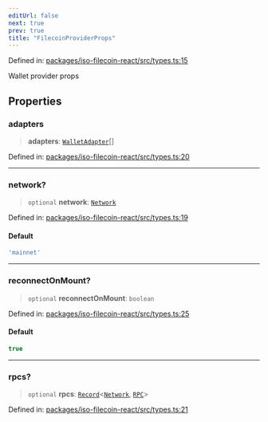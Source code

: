 ```yaml
---
editUrl: false
next: true
prev: true
title: "FilecoinProviderProps"
---
```


Defined in: [packages/iso-filecoin-react/src/types.ts:15](https://github.com/hugomrdias/filecoin/blob/main/packages/iso-filecoin-react/src/types.ts#L15)

Wallet provider props

## Properties

### adapters

> **adapters**: [`WalletAdapter`](/api/iso-filecoin-react/index/interfaces/walletadapter/)[]

Defined in: [packages/iso-filecoin-react/src/types.ts:20](https://github.com/hugomrdias/filecoin/blob/main/packages/iso-filecoin-react/src/types.ts#L20)

***

### network?

> `optional` **network**: [`Network`](/api/iso-filecoin-react/types/type-aliases/network/)

Defined in: [packages/iso-filecoin-react/src/types.ts:19](https://github.com/hugomrdias/filecoin/blob/main/packages/iso-filecoin-react/src/types.ts#L19)

#### Default

```ts
'mainnet'
```

***

### reconnectOnMount?

> `optional` **reconnectOnMount**: `boolean`

Defined in: [packages/iso-filecoin-react/src/types.ts:25](https://github.com/hugomrdias/filecoin/blob/main/packages/iso-filecoin-react/src/types.ts#L25)

#### Default

```ts
true
```

***

### rpcs?

> `optional` **rpcs**: [`Record`](https://www.typescriptlang.org/docs/handbook/utility-types.html#recordkeys-type)\<[`Network`](/api/iso-filecoin-react/types/type-aliases/network/), [`RPC`](/api/iso-filecoin/rpc/classes/rpc/)\>

Defined in: [packages/iso-filecoin-react/src/types.ts:21](https://github.com/hugomrdias/filecoin/blob/main/packages/iso-filecoin-react/src/types.ts#L21)
